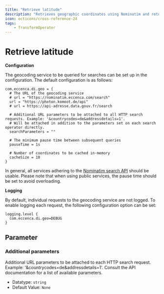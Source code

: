 ```yaml
---
title: "Retrieve latitude"
description: "Retrieves geographic coordinates using Nominatim and returns the latitude."
icon: octicons/cross-reference-24
tags: 
    - TransformOperator
---
```

# Retrieve latitude
<!-- This file was generated - DO NOT CHANGE IT MANUALLY -->




**Configuration**

The geocoding service to be queried for searches can be set up in the configuration.
The default configuration is as follows:

    com.eccenca.di.geo = {
      # The URL of the geocoding service
      # url = "https://nominatim.eccenca.com/search"
      url = "https://photon.komoot.de/api"
      # url = https://api-adresse.data.gouv.fr/search
    
      # Additional URL parameters to be attached to all HTTP search requests. Example: '&countrycodes=de&addressdetails=1'.
      # Will be attached in addition to the parameters set on each search operator directly.
      searchParameters = ""
    
      # The minimum pause time between subsequent queries
      pauseTime = 1s
    
      # Number of coordinates to be cached in-memory
      cacheSize = 10
    }
    
In general, all services adhering to the [Nominatim search API](https://nominatim.org/release-docs/develop/api/Search/) should be usable.
Please note that when using public services, the pause time should be set to avoid overloading.

**Logging**

By default, individual requests to the geocoding service are not logged. To enable logging each request, the following configuration option can be set:

    logging.level {
      com.eccenca.di.geo=DEBUG
    }


## Parameter

### Additional parameters

Additional URL parameters to be attached to each HTTP search request. Example: '&countrycodes=de&addressdetails=1'. Consult the API documentation for a list of available parameters.

- Datatype: `string`
- Default Value: `None`



